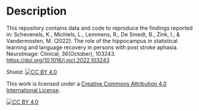 # Description

This repository contains data and code to reproduce the findings reported in: Schevenels, K., Michiels, L., Lemmens, R., De Smedt, B., Zink, I., & Vandermosten, M. (2022). The role of the hippocampus in statistical learning and language recovery in persons with post stroke aphasia. NeuroImage: Clinical, 36(October), 103243. https://doi.org/10.1016/j.nicl.2022.103243

Shield: [![CC BY 4.0][cc-by-shield]][cc-by]

This work is licensed under a
[Creative Commons Attribution 4.0 International License][cc-by].

[![CC BY 4.0][cc-by-image]][cc-by]

[cc-by]: http://creativecommons.org/licenses/by/4.0/
[cc-by-image]: https://i.creativecommons.org/l/by/4.0/88x31.png
[cc-by-shield]: https://img.shields.io/badge/License-CC%20BY%204.0-lightgrey.svg
